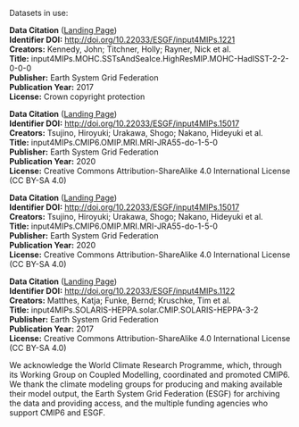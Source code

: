 Datasets in use:

**Data Citation** ([Landing Page](http://cera-www.dkrz.de/WDCC/meta/CMIP6/input4MIPs.CMIP6.HighResMIP.MOHC.MOHC-HadISST-2-2-0-0-0.seaIce.day.siconc.gn.20170505))  
**Identifier DOI:** http://doi.org/10.22033/ESGF/input4MIPs.1221  
**Creators:** Kennedy, John; Titchner, Holly; Rayner, Nick et al.  
**Title:** input4MIPs.MOHC.SSTsAndSeaIce.HighResMIP.MOHC-HadISST-2-2-0-0-0  
**Publisher:** Earth System Grid Federation  
**Publication Year:** 2017  
**License:** Crown copyright protection  
  
**Data Citation** ([Landing Page](https://cera-www.dkrz.de/WDCC/ui/cerasearch/cmip6?**input=input4MIPs.CMIP6.OMIP.MRI.MRI-JRA55-do-1-5-0.atmos.3hrPt.tas.gr.v20200916))  
**Identifier DOI:** http://doi.org/10.22033/ESGF/input4MIPs.15017  
**Creators:** Tsujino, Hiroyuki; Urakawa, Shogo; Nakano, Hideyuki et al.  
**Title:** input4MIPs.CMIP6.OMIP.MRI.MRI-JRA55-do-1-5-0  
**Publisher:** Earth System Grid Federation  
**Publication Year:** 2020  
**License:** Creative Commons Attribution-ShareAlike 4.0 International License (CC BY-SA 4.0)  

**Data Citation** ([Landing Page](http://cera-www.dkrz.de/WDCC/meta/CMIP6/input4MIPs.CMIP6.OMIP.MRI.MRI-JRA55-do-1-5-0.atmos.3hrPt.huss.gr.v20200916))  
**Identifier DOI:** http://doi.org/10.22033/ESGF/input4MIPs.15017  
**Creators:** Tsujino, Hiroyuki; Urakawa, Shogo; Nakano, Hideyuki et al.  
**Title:** input4MIPs.CMIP6.OMIP.MRI.MRI-JRA55-do-1-5-0  
**Publisher:** Earth System Grid Federation  
**Publication Year:** 2020  
**License:** Creative Commons Attribution-ShareAlike 4.0 International License (CC BY-SA 4.0)  
  
**Data Citation** ([Landing Page](http://cera-www.dkrz.de/WDCC/meta/CMIP6/input4MIPs.CMIP6.CMIP.SOLARIS-HEPPA.SOLARIS-HEPPA-3-2.atmos.day.multiple.gz.20170103))  
**Identifier DOI:** http://doi.org/10.22033/ESGF/input4MIPs.1122  
**Creators:** Matthes, Katja; Funke, Bernd; Kruschke, Tim et al.  
**Title:** input4MIPs.SOLARIS-HEPPA.solar.CMIP.SOLARIS-HEPPA-3-2  
**Publisher:** Earth System Grid Federation  
**Publication Year:** 2017  
**License:** Creative Commons Attribution-ShareAlike 4.0 International License (CC BY-SA 4.0)  

We acknowledge the World Climate Research Programme, which, through its Working Group on Coupled Modelling, coordinated and promoted CMIP6. We thank the climate modeling groups for producing and making available their model output, the Earth System Grid Federation (ESGF) for archiving the data and providing access, and the multiple funding agencies who support CMIP6 and ESGF.